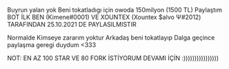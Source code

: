 Buyrun yalan yok Beni tokatladıgı için owoda 150milyon (1500 TL) Paylaştım BOT İLK BEN (Kimene#0001) VE XOUNTEX (Xountex $alvo Ψ#2012) TARAFINDAN 25.10.2021 DE PAYLASILMISTIR 

Normalde Kimseye zararım yoktur Arkadaş beni tokatlayıp Dalga geçince paylaşma geregi duydum <333

NOT: EN AZ 100 STAR VE 80 FORK İSTİYORUM DEVAMI İÇİN :))))))))))))))))
